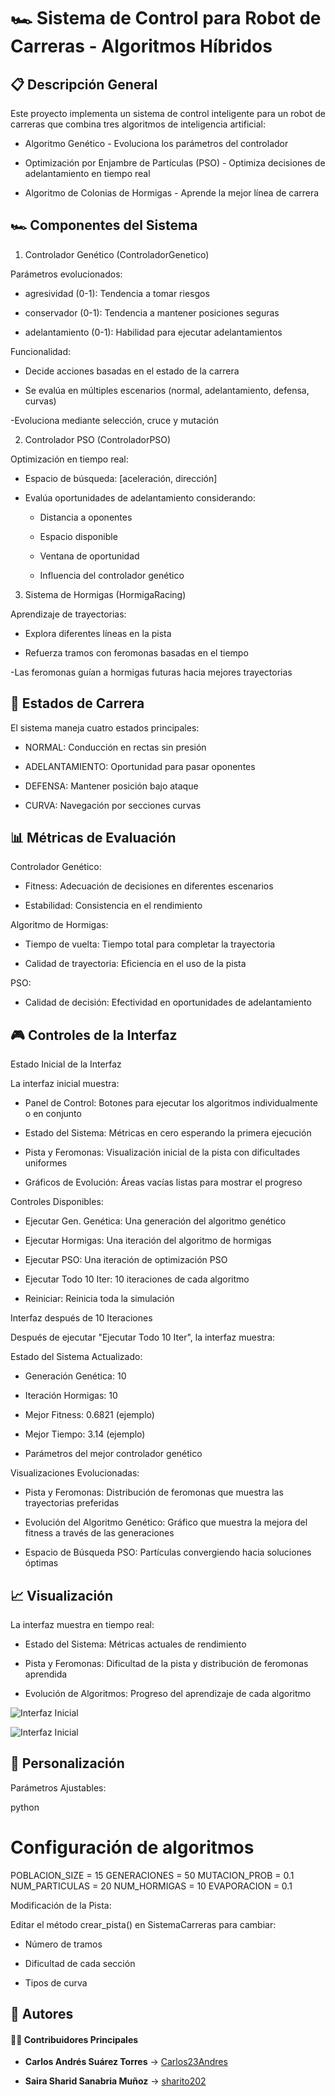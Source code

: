 # 🏎️ Sistema de Control para Robot de Carreras - Algoritmos Híbridos

## 📋 Descripción General

Este proyecto implementa un sistema de control inteligente para un robot de carreras que combina tres algoritmos de inteligencia artificial:

- Algoritmo Genético - Evoluciona los parámetros del controlador

- Optimización por Enjambre de Partículas (PSO) - Optimiza decisiones de adelantamiento en tiempo real

- Algoritmo de Colonias de Hormigas - Aprende la mejor línea de carrera
## 🏎️ Componentes del Sistema

1. Controlador Genético (ControladorGenetico)

Parámetros evolucionados:

- agresividad (0-1): Tendencia a tomar riesgos

- conservador (0-1): Tendencia a mantener posiciones seguras

- adelantamiento (0-1): Habilidad para ejecutar adelantamientos

Funcionalidad:

- Decide acciones basadas en el estado de la carrera

- Se evalúa en múltiples escenarios (normal, adelantamiento, defensa, curvas)

-Evoluciona mediante selección, cruce y mutación

2. Controlador PSO (ControladorPSO)

Optimización en tiempo real:

- Espacio de búsqueda: [aceleración, dirección]

- Evalúa oportunidades de adelantamiento considerando:

    - Distancia a oponentes

    - Espacio disponible

    - Ventana de oportunidad

    - Influencia del controlador genético

3. Sistema de Hormigas (HormigaRacing)

Aprendizaje de trayectorias:

- Explora diferentes líneas en la pista

- Refuerza tramos con feromonas basadas en el tiempo

-Las feromonas guían a hormigas futuras hacia mejores trayectorias

## 🎯 Estados de Carrera

El sistema maneja cuatro estados principales:

- NORMAL: Conducción en rectas sin presión

- ADELANTAMIENTO: Oportunidad para pasar oponentes

- DEFENSA: Mantener posición bajo ataque

- CURVA: Navegación por secciones curvas

## 📊 Métricas de Evaluación
Controlador Genético:

- Fitness: Adecuación de decisiones en diferentes escenarios

- Estabilidad: Consistencia en el rendimiento

Algoritmo de Hormigas:

- Tiempo de vuelta: Tiempo total para completar la trayectoria

- Calidad de trayectoria: Eficiencia en el uso de la pista

PSO:

- Calidad de decisión: Efectividad en oportunidades de adelantamiento

## 🎮 Controles de la Interfaz
Estado Inicial de la Interfaz

La interfaz inicial muestra:

- Panel de Control: Botones para ejecutar los algoritmos individualmente o en conjunto

- Estado del Sistema: Métricas en cero esperando la primera ejecución

- Pista y Feromonas: Visualización inicial de la pista con dificultades uniformes

- Gráficos de Evolución: Áreas vacías listas para mostrar el progreso

Controles Disponibles:

- Ejecutar Gen. Genética: Una generación del algoritmo genético

- Ejecutar Hormigas: Una iteración del algoritmo de hormigas

- Ejecutar PSO: Una iteración de optimización PSO

- Ejecutar Todo 10 Iter: 10 iteraciones de cada algoritmo

- Reiniciar: Reinicia toda la simulación

Interfaz después de 10 Iteraciones

Después de ejecutar "Ejecutar Todo 10 Iter", la interfaz muestra:

Estado del Sistema Actualizado:

- Generación Genética: 10

- Iteración Hormigas: 10

- Mejor Fitness: 0.6821 (ejemplo)

- Mejor Tiempo: 3.14 (ejemplo)

- Parámetros del mejor controlador genético

Visualizaciones Evolucionadas:

- Pista y Feromonas: Distribución de feromonas que muestra las trayectorias preferidas

- Evolución del Algoritmo Genético: Gráfico que muestra la mejora del fitness a través de las generaciones

- Espacio de Búsqueda PSO: Partículas convergiendo hacia soluciones óptimas

## 📈 Visualización

La interfaz muestra en tiempo real:

- Estado del Sistema: Métricas actuales de rendimiento

- Pista y Feromonas: Dificultad de la pista y distribución de feromonas aprendida

- Evolución de Algoritmos: Progreso del aprendizaje de cada algoritmo

![Interfaz Inicial](https://raw.githubusercontent.com/sharito2023s-oss/Taller_2/main/Images/InterfazPista.png)


![Interfaz Inicial](https://raw.githubusercontent.com/sharito2023s-oss/Taller_2/main/Images/InterfazPista2.png)


## 🔧 Personalización

Parámetros Ajustables:

python

# Configuración de algoritmos
POBLACION_SIZE = 15
GENERACIONES = 50
MUTACION_PROB = 0.1
NUM_PARTICULAS = 20
NUM_HORMIGAS = 10
EVAPORACION = 0.1

Modificación de la Pista:

Editar el método crear_pista() en SistemaCarreras para cambiar:

- Número de tramos

- Dificultad de cada sección

- Tipos de curva

## 👥 Autores

#### 🧑‍💻 Contribuidores Principales

- **Carlos Andrés Suárez Torres** → [Carlos23Andres](https://github.com/Carlos23Andres)  

- **Saira Sharid Sanabria Muñoz** → [sharito202](https://github.com/sharito202)
